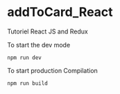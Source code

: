 # addToCard_React
Tutoriel React JS and Redux

To start the dev mode

`npm run dev`

To start production Compilation

`npm run build`